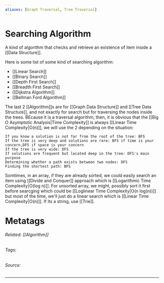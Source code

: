 ```yaml
---
aliases: [Graph Traversal, Tree Traversal]
---
```

# Searching Algorithm
A kind of algorithm that checks and retrieve an existence of item inside a [[Data Structure]]. 

Here is some list of some kind of searching algorithm:
- [[Linear Search]]
- [[Binary Search]]
- [[Depth First Search]]
- [[Breadth First Search]]
- [[Dijkstra Algorithm]]
- [[Bellman Ford Algorithm]]

The last 2 [[Algorithm]]s are for [[Graph Data Structure]] and [[Tree Data Structure]], and not exactly for search but for traversing the nodes inside the trees. BEcause it is a traversal algorithm, then, it is obvious that the [[Big O Asymptotic Analysis|Time Complexity]] is always [[Linear  Time Complexity|O(n)]], we will use the 2 depending on the situation:

```
If you know a solution is not far from the root of the tree: BFS
If the tree is very deep and solutions are rare: BFS if time is your concern,DFS if space is your concern
If the tree is very wide: DFS
If solutions are frequent but located deep in the tree: DFS's main purpose
Determining whether a path exists between two nodes: DFS
Finding the shortest path: BFS
```

Somtimes, in an array, if they are already sorted, we could easily search an item using [[Divide and Conquer]] approach which is [[Logarithmic Time Complexity|O(log n)]]. 
For unsorted array, we might, possibly sort it first before searcging which could be [[Loglinear Time Complexity|O(n log(n))]] but most of the time, we'll just do a linear search which is [[Linear  Time Complexity|O(n)]].
If its a string, use [[Trie]].


# Metatags
###### Related: [[Algorithm]]
###### Tags: 
###### Source: 

---